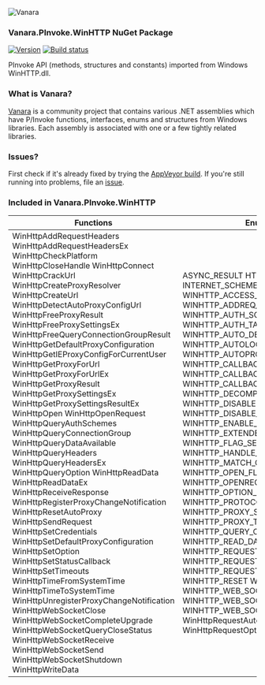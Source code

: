 ﻿![Vanara](https://raw.githubusercontent.com/dahall/Vanara/master/docs/icons/VanaraHeading.png)
### **Vanara.PInvoke.WinHTTP NuGet Package**
[![Version](https://img.shields.io/nuget/v/Vanara.PInvoke.WinHTTP?label=NuGet&style=flat-square)](https://github.com/dahall/Vanara/releases)
[![Build status](https://img.shields.io/appveyor/build/dahall/vanara?label=AppVeyor%20build&style=flat-square)](https://ci.appveyor.com/project/dahall/vanara)

PInvoke API (methods, structures and constants) imported from Windows WinHTTP.dll.

### **What is Vanara?**

[Vanara](https://github.com/dahall/Vanara) is a community project that contains various .NET assemblies which have P/Invoke functions, interfaces, enums and structures from Windows libraries. Each assembly is associated with one or a few tightly related libraries.

### **Issues?**

First check if it's already fixed by trying the [AppVeyor build](https://ci.appveyor.com/nuget/vanara-prerelease).
If you're still running into problems, file an [issue](https://github.com/dahall/Vanara/issues).

### **Included in Vanara.PInvoke.WinHTTP**

Functions | Enumerations | Structures
--- | --- | ---
WinHttpAddRequestHeaders WinHttpAddRequestHeadersEx WinHttpCheckPlatform WinHttpCloseHandle WinHttpConnect WinHttpCrackUrl WinHttpCreateProxyResolver WinHttpCreateUrl WinHttpDetectAutoProxyConfigUrl WinHttpFreeProxyResult WinHttpFreeProxySettingsEx WinHttpFreeQueryConnectionGroupResult WinHttpGetDefaultProxyConfiguration WinHttpGetIEProxyConfigForCurrentUser WinHttpGetProxyForUrl WinHttpGetProxyForUrlEx WinHttpGetProxyResult WinHttpGetProxySettingsEx WinHttpGetProxySettingsResultEx WinHttpOpen WinHttpOpenRequest WinHttpQueryAuthSchemes WinHttpQueryConnectionGroup WinHttpQueryDataAvailable WinHttpQueryHeaders WinHttpQueryHeadersEx WinHttpQueryOption WinHttpReadData WinHttpReadDataEx WinHttpReceiveResponse WinHttpRegisterProxyChangeNotification WinHttpResetAutoProxy WinHttpSendRequest WinHttpSetCredentials WinHttpSetDefaultProxyConfiguration WinHttpSetOption WinHttpSetStatusCallback WinHttpSetTimeouts WinHttpTimeFromSystemTime WinHttpTimeToSystemTime WinHttpUnregisterProxyChangeNotification WinHttpWebSocketClose WinHttpWebSocketCompleteUpgrade WinHttpWebSocketQueryCloseStatus WinHttpWebSocketReceive WinHttpWebSocketSend WinHttpWebSocketShutdown WinHttpWriteData  | ASYNC_RESULT HTTP_STATUS ICU INTERNET_SCHEME SECURITY_FLAG WINHTTP_ACCESS_TYPE WINHTTP_ADDREQ_FLAG WINHTTP_AUTH_SCHEME WINHTTP_AUTH_TARGET WINHTTP_AUTO_DETECT_TYPE WINHTTP_AUTOLOGON_SECURITY_LEVEL WINHTTP_AUTOPROXY WINHTTP_CALLBACK_FLAG WINHTTP_CALLBACK_STATUS WINHTTP_CALLBACK_STATUS_FLAG WINHTTP_DECOMPRESSION_FLAG WINHTTP_DISABLE WINHTTP_DISABLE_PASSPORT WINHTTP_ENABLE_SSL WINHTTP_EXTENDED_HEADER_FLAG WINHTTP_FLAG_SECURE_PROTOCOL WINHTTP_HANDLE_TYPE WINHTTP_MATCH_CONNECTION_GUID_FLAG WINHTTP_OPEN_FLAG WINHTTP_OPENREQ_FLAG WINHTTP_OPTION WINHTTP_OPTION_REDIRECT_POLICY WINHTTP_PROTOCOL_FLAG WINHTTP_PROXY_SETTINGS_TYPE WINHTTP_PROXY_TYPE WINHTTP_QUERY WINHTTP_QUERY_CONNECTION_GROUP_FLAG WINHTTP_READ_DATA_EX_FLAG WINHTTP_REQUEST_STAT_ENTRY WINHTTP_REQUEST_STAT_FLAG WINHTTP_REQUEST_TIME_ENTRY WINHTTP_RESET WINHTTP_SPN WINHTTP_WEB_SOCKET_BUFFER_TYPE WINHTTP_WEB_SOCKET_CLOSE_STATUS WINHTTP_WEB_SOCKET_OPERATION WinHttpRequestAutoLogonPolicy WinHttpRequestOption       | HTTP_VERSION_INFO WINHTTP_ASYNC_RESULT WINHTTP_AUTOPROXY_OPTIONS WINHTTP_CERTIFICATE_INFO WINHTTP_CONNECTION_GROUP WINHTTP_CONNECTION_INFO WINHTTP_CREDS WINHTTP_CREDS_EX WINHTTP_CURRENT_USER_IE_PROXY_CONFIG WINHTTP_EXTENDED_HEADER WINHTTP_HEADER_NAME WINHTTP_HOST_CONNECTION_GROUP WINHTTP_MATCH_CONNECTION_GUID WINHTTP_PROXY_INFO WINHTTP_PROXY_INFO_IN WINHTTP_PROXY_NETWORKING_KEY WINHTTP_PROXY_RESULT WINHTTP_PROXY_RESULT_ENTRY WINHTTP_PROXY_SETTINGS WINHTTP_PROXY_SETTINGS_EX WINHTTP_PROXY_SETTINGS_EX_MGD WINHTTP_PROXY_SETTINGS_PARAM WINHTTP_QUERY_CONNECTION_GROUP_RESULT WINHTTP_REQUEST_STATS WINHTTP_REQUEST_TIMES WINHTTP_SECURITY_INFO WINHTTP_URL_COMPONENTS WINHTTP_URL_COMPONENTS_IN WINHTTP_WEB_SOCKET_ASYNC_RESULT WINHTTP_WEB_SOCKET_STATUS HINTERNET WINHTTP_PROXY_CHANGE_REGISTRATION_HANDLE                 
